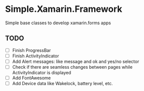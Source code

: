 # Simple.Xamarin.Framework
Simple base classes to develop xamarin.forms apps


## TODO

- [ ] Finish ProgressBar
- [ ] Finish ActivityIndicator
- [ ] Add Alert messages: like message and ok and yes/no selector
- [ ] Check if there are seamless changes between pages while ActivityIndicator is displayed
- [ ] Add FontAwesome
- [ ] Add Device data like Wakelock, battery level, etc.